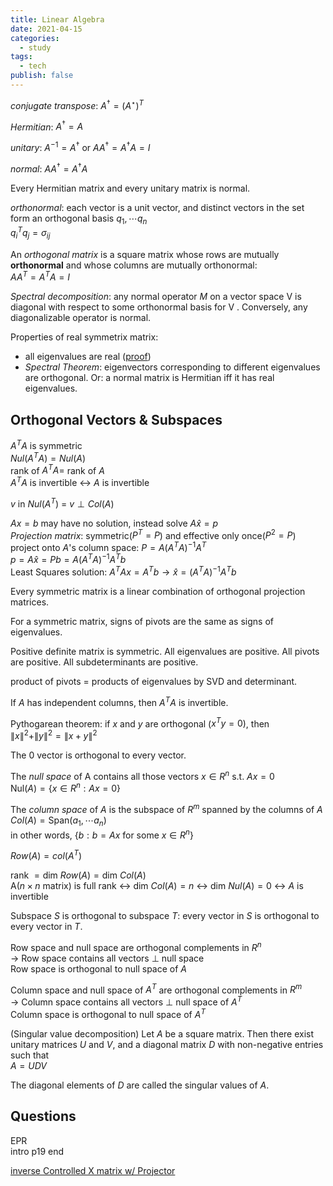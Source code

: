 ```yaml
---
title: Linear Algebra
date: 2021-04-15
categories:
  - study
tags:
  - tech
publish: false
---
```


<!-- more -->

_conjugate transpose_: $A^{\dagger} = (A^{\star})^{T}$

_Hermitian_: $A^{\dagger} = A$

_unitary_: $A^{-1} = A^{\dagger}$ or $A A^{\dagger} = A^{\dagger} A = I$

_normal_: $A A^{\dagger} = A^{\dagger} A$

Every Hermitian matrix and every unitary matrix is normal.

_orthonormal_: each vector is a unit vector, and distinct vectors in the set form an orthogonal basis $q_1, \cdots q_n$  
$q_{i}^{T} q_j  = \sigma_{ij}$

An _orthogonal matrix_ is a square matrix whose rows are mutually **orthonormal** and whose columns are mutually orthonormal:  
$A A^{T} = A^{T} A = I$

_Spectral decomposition_: any normal operator $M$ on a vector space V is diagonal with respect to some orthonormal basis for V . Conversely, any diagonalizable operator is normal.

Properties of real symmetrix matrix:

- all eigenvalues are real ([proof](http://pi.math.cornell.edu/~jerison/math2940/real-eigenvalues.pdf))
- _Spectral Theorem_: eigenvectors corresponding to different eigenvalues are orthogonal. Or: a normal matrix is Hermitian iff it has real eigenvalues.

## Orthogonal Vectors & Subspaces

$A^{T} A$ is symmetric  
$Nul(A^{T} A) = Nul(A)$  
rank of $A^{T} A =$ rank of $A$  
$A^{T} A$ is invertible $\longleftrightarrow$ $A$ is invertible

$v$ in $Nul(A^T)$ = $v \perp Col(A)$

$Ax = b$ may have no solution, instead solve $A \hat{x} = p$  
_Projection matrix_: symmetric($P^{T} = P$) and effective only once($P^2 = P$)  
project onto $A$'s column space: $P = A(A^T A)^{-1} A^T$  
$p = A\hat{x} = Pb = A(A^T A)^{-1} A^T b$  
Least Squares solution: $A^{T} A x = A^{T} b \longrightarrow \hat{x} = (A^T A)^{-1} A^{T} b$

Every symmetric matrix is a linear combination of orthogonal projection matrices.

For a symmetric matrix, signs of pivots are the same as signs of eigenvalues.

Positive definite matrix is symmetric. All eigenvalues are positive. All pivots are positive. All subdeterminants are positive.

product of pivots $=$ products of eigenvalues by SVD and determinant.

If $A$ has independent columns, then $A^{T} A$ is invertible.

Pythogarean theorem: if $x$ and $y$ are orthogonal ($x^T y = 0$), then  
$\| x \|^2 + \| y \|^2 = \| x + y \|^2$

The $0$ vector is orthogonal to every vector.

The _null space_ of A contains all those vectors $x \in R^n$ s.t. $Ax = 0$  
$\text{Nul}(A) = \{ x \in R^n : Ax = 0 \}$

The _column space_ of $A$ is the subspace of $R^m$ spanned by the columns of $A$  
$Col(A) = \text{Span}(a_1, \cdots a_n)$  
in other words, $\{b: b = Ax \text{ for some } x \in R^n\}$

$Row(A) = col(A^{T})$

rank $= \text{dim }Row(A) = \text{dim }Col(A)$  
A($n \times n$ matrix) is full rank $\longleftrightarrow$ $\text{dim }Col(A) = n$ $\longleftrightarrow$ $\text{dim }Nul(A) = 0$ $\longleftrightarrow$ $A$ is invertible

Subspace $S$ is orthogonal to subspace $T$: every vector in $S$ is orthogonal to every vector in $T$.

Row space and null space are orthogonal complements in $R^n$  
$\rightarrow$ Row space contains all vectors $\perp$ null space  
Row space is orthogonal to null space of $A$

Column space and null space of $A^T$ are orthogonal complements in $R^m$  
$\rightarrow$ Column space contains all vectors $\perp$ null space of $A^T$  
Column space is orthogonal to null space of $A^T$

(Singular value decomposition) Let $A$ be a square matrix. Then there exist unitary matrices $U$ and $V$, and a diagonal matrix $D$ with non-negative entries such that  
$A = UDV$

The diagonal elements of $D$ are called the singular values of $A$.

## Questions

EPR  
intro p19 end

[inverse Controlled X matrix w/ Projector](https://quantumcomputing.stackexchange.com/a/5181)
